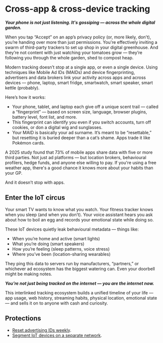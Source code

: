 # Cross-app & cross-device tracking

***Your phone is not just listening. It's gossiping — across the whole digital garden.***

When you tap “Accept” on an app’s privacy policy (or, more likely, don’t), you’re handing over more than just 
permissions. You're effectively inviting a swarm of third-party trackers to set up shop in your digital greenhouse. 
And they’re not content with just watching your tomatoes grow — they’re following you through the whole garden, 
shed to compost heap.

Modern tracking doesn’t stop at a single app, or even a single device. Using techniques like Mobile Ad IDs (MAIDs) 
and device fingerprinting, advertisers and data brokers link your activity across apps and across devices — phone, 
laptop, smart fridge, smartwatch, smart speaker, smart kettle (probably).

Here’s how it works:

* Your phone, tablet, and laptop each give off a unique scent trail — called a “fingerprint” — based on screen size, language, browser plugins, battery level, font list, and more.
* This fingerprint can identify you even if you switch accounts, turn off cookies, or don a digital wig and sunglasses.
* Your MAID is basically your ad surname. It’s meant to be “resettable,” but resetting it is buried deeper than a cat’s shame. Apps trade it like Pokémon cards.

A 2025 study found that 73% of mobile apps share data with five or more third parties. Not just ad platforms — but 
location brokers, behavioural profilers, hedge funds, and anyone else willing to pay. If you're using a free weather 
app, there's a good chance it knows more about your habits than your GP.

And it doesn’t stop with apps.

## Enter the IoT circus

Your smart TV wants to know what you watch. Your fitness tracker knows when you sleep (and when you don’t). 
Your voice assistant hears you ask about how to boil an egg and records your emotional state while doing so.

These IoT devices quietly leak behavioural metadata — things like:

* When you’re home and active (smart lights)
* What you’re doing (smart speakers)
* How you’re feeling (sleep patterns, voice stress)
* Where you’ve been (location-sharing wearables)

They ping this data to servers run by manufacturers, “partners,” or whichever ad ecosystem has the biggest watering can. 
Even your doorbell might be making notes.

***You’re not just being tracked on the internet — you are the internet now.***

This interlinked tracking ecosystem builds a unified timeline of your life — app usage, web history, streaming 
habits, physical location, emotional state — and sells it on to anyone with cash and curiosity.

## Protections

* [Reset advertising IDs weekly](../pii/adids.md).
* [Segment IoT devices on a separate network](../pii/vlan.md).
